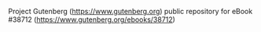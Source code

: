 Project Gutenberg (https://www.gutenberg.org) public repository for eBook #38712 (https://www.gutenberg.org/ebooks/38712)
